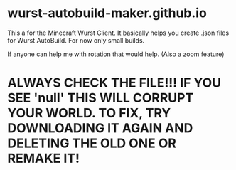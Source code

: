 # wurst-autobuild-maker.github.io

This a for the Minecraft Wurst Client. It basically helps you create .json files for Wurst AutoBuild. For now only small builds.

If anyone can help me with rotation that would help. (Also a zoom feature)

#   ALWAYS CHECK THE FILE!!! IF YOU SEE 'null' THIS WILL CORRUPT YOUR WORLD. TO FIX, TRY DOWNLOADING IT AGAIN AND DELETING THE OLD ONE OR REMAKE IT!
